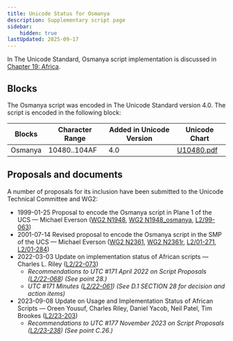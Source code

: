 ```yaml
---
title: Unicode Status for Osmanya
description: Supplementary script page
sidebar:
    hidden: true
lastUpdated: 2025-09-17
---
```


In The Unicode Standard, Osmanya script implementation is discussed in [Chapter 19: Africa](https://www.unicode.org/versions/latest/core-spec/chapter-19/#G16914).

## Blocks

The Osmanya script was encoded in The Unicode Standard version 4.0. The script is encoded in the following block:

| Blocks | Character Range | Added in Unicode Version | Unicode Chart |
| ------ | --------------- | ------------------------ | ------------- |
| Osmanya  | 10480..104AF | 4.0 | [U10480.pdf](http://www.unicode.org/charts/PDF/U10480.pdf) |

## Proposals and documents

A number of proposals for its inclusion have been submitted to the Unicode Technical Committee and WG2:
- 1999-01-25 Proposal to encode the Osmanya script in Plane 1 of the UCS — Michael Everson ([WG2 N1948](https://www.unicode.org/wg2/docs/n1948.pdf), [WG2 N1948_osmanya](https://www.unicode.org/wg2/docs/n1948_osmanya.pdf), [L2/99-063](http://www.unicode.org/L2/L1999/n1948.pdf))
- 2001-07-14 Revised proposal to encode the Osmanya script in the SMP of the UCS — Michael Everson ([WG2 N2361](https://www.unicode.org/wg2/docs/n2361.pdf), [WG2 N2361r](https://www.unicode.org/wg2/docs/n2361r.pdf), [L2/01-271](http://www.unicode.org/cgi-bin/GetMatchingDocs.pl?L2/01-271), [L2/01-284](http://www.unicode.org/cgi-bin/GetMatchingDocs.pl?L2/01-284))
- 2022-03-03 Update on implementation status of African scripts — Charles L. Riley ([L2/22-073](http://www.unicode.org/cgi-bin/GetMatchingDocs.pl?L2/22-073))
  - _Recommendations to UTC #171 April 2022 on Script Proposals ([L2/22-068](http://www.unicode.org/cgi-bin/GetMatchingDocs.pl?L2/22-068)) (See point 28.)_
  - _UTC #171 Minutes ([L2/22-061](https://www.unicode.org/L2/L2022/22061.htm)) (See D.1 SECTION 28 for decision and action items)_
- 2023-09-08 Update on Usage and Implementation Status of African Scripts — Oreen Yousuf, Charles Riley, Daniel Yacob, Neil Patel, Tim Brookes ([L2/23-203](http://www.unicode.org/cgi-bin/GetMatchingDocs.pl?L2/23-203))
  - _Recommendations to UTC #177 November 2023 on Script Proposals ([L2/23-238](http://www.unicode.org/cgi-bin/GetMatchingDocs.pl?L2/23-238)) (See point C.26.)_
